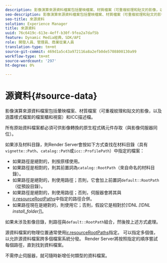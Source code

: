```yaml
---
description: 影像演算來源資料檔案包括暈映檔案、材質檔案（可重複紋理和貼文的影像，以及涵蓋樣式檔案的檔案櫃和視窗）和ICC描述檔。
seo-description: 影像演算來源資料檔案包括暈映檔案、材質檔案（可重複紋理和貼文的影像，以及涵蓋樣式檔案的檔案櫃和視窗）和ICC描述檔。
seo-title: 來源資料
solution: Experience Manager
title: 來源資料
uuid: 76c6419c-613e-4eff-b30f-9fea2a7daf5b
feature: Dynamic Media經典，SDK/API
role: 開發人員、管理員、商業從業人員
translation-type: tm+mt
source-git-commit: 469d1a5c43a972116a8a2efb0de5708800130a99
workflow-type: tm+mt
source-wordcount: '297'
ht-degree: 0%

---
```



# 源資料{#source-data}

影像演算來源資料檔案包括暈映檔案、材質檔案（可重複紋理和貼文的影像，以及涵蓋樣式檔案的檔案櫃和視窗）和ICC描述檔。

所有原始資料檔案都必須可供影像轉換的原生程式碼元件存取（與影像伺服器同位）。

如果涉及材料目錄，則Render Server會按如下方式查找在材料目錄（具有`vignette::Path`、`catalog::Path`或`icc::ProfilePath`）中指定的檔案：

* 如果路徑是絕對的，則按原樣使用。
* 如果路徑是相對的，則其前置詞為`catalog::RootPath`（來自命名的材料目錄）。
* 如果路徑是絕對的，則使用路徑；否則，它會加上前置詞`default::RootPath`（從預設目錄）。
* 如果路徑是絕對的，則使用路徑；否則，伺服器會將其與[ir.resourceRootPaths](../../../../../../ir-api/server-admin/image-rendering-api-ref/c-ir-server-administration/c-ir-configuration-settings-reference/c-ir-resource-root-folders.md#concept-39a34d2239934079bb396e1bf568a9c2)中指定的路徑合併。
* 如果路徑現在是絕對的，則使用它；否則，假設它是相對於[!DNL *[!DNL install_folder]*]。

如果未涉及影像目錄，則路徑與`default::RootPath`組合，然後按上述方式處理。

源資料檔案的物理位置通常使用[ir.resourceRootPaths](../../../../../../ir-api/server-admin/image-rendering-api-ref/c-ir-server-administration/c-ir-configuration-settings-reference/c-ir-resource-root-folders.md#concept-39a34d2239934079bb396e1bf568a9c2)指定。 可以指定多個值，以允許源資料檔案跨多個檔案系統分發。 Render Server將按照指定的順序嘗試每個路徑，直到找到資料檔案。

不需停止伺服器，就可隨時新增任何類型的資料檔案。
